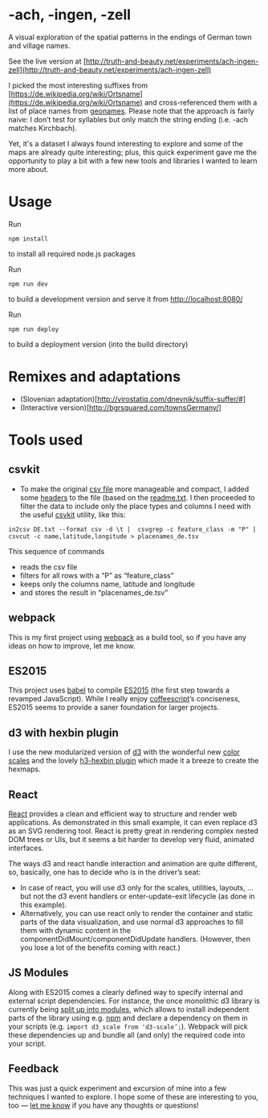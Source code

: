 # -ach, -ingen, -zell
A visual exploration of the spatial patterns in the endings of German town and village names.

See the live version at [http://truth-and-beauty.net/experiments/ach-ingen-zell](http://truth-and-beauty.net/experiments/ach-ingen-zell)

I picked the most interesting suffixes from [https://de.wikipedia.org/wiki/Ortsname](https://de.wikipedia.org/wiki/Ortsname) and cross-referenced them with a list of place names from [geonames](http://www.geonames.org/export/). Please note that the approach is fairly naive: I don’t test for syllables but only match the string ending (i.e. -ach matches Kirchbach).

Yet, it's a dataset I always found interesting to explore and some of the maps are already quite interesting; plus, this quick experiment gave me the opportunity to play a bit with a few new tools and libraries I wanted to learn more about.

# Usage
Run
```
npm install
```
to install all required node.js packages

Run
```
npm run dev
```
to build a development version and serve it from [http://localhost:8080/](http://localhost:8080/)

Run
```
npm run deploy
```
to build a deployment version (into the build directory)

# Remixes and adaptations
- (Slovenian adaptation)[http://virostatiq.com/dnevnik/suffix-suffer/#]
- (Interactive version)[http://bgrsquared.com/townsGermany/]

# Tools used

## csvkit
- To make the original [csv file](http://download.geonames.org/export/dump/) more manageable and compact, I added some [headers](https://raw.githubusercontent.com/MoritzStefaner/ach-ingen-zell/master/src/data/headers.tsv) to the file (based on the [readme.txt](http://download.geonames.org/export/dump/readme.txt). I then proceeded to filter the data to include only the place types and columns I need with the useful [csvkit](http://download.geonames.org/export/dump/readme.txt) utility, like this:

```
in2csv DE.txt --format csv -d \t |  csvgrep -c feature_class -m "P" | csvcut -c name,latitude,longitude > placenames_de.tsv
```

This sequence of commands
* reads the csv file
* filters for all rows with a “P” as “feature_class”
* keeps only the columns name, latitude and longitude
* and stores the result in “placenames_de.tsv”

## webpack
This is my first project using [webpack](http://webpack.github.io) as a build tool, so if you have any ideas on how to improve, let me know.

## ES2015
This project uses [babel](https://babeljs.io/) to compile [ES2015](https://babeljs.io/docs/learn-es2015/) (the first step towards a revamped JavaScript). While I really enjoy [coffeescript](http://coffeescript.org)’s conciseness, ES2015 seems to provide a saner foundation for larger projects.

## d3 with hexbin plugin
I use the new modularized version of [d3](http://d3js.org/) with  the wonderful new [color scales](https://www.npmjs.com/package/d3-scale#sequential-color-scales) and the lovely [h3-hexbin plugin](https://www.npmjs.com/package/d3-hexbin/) which made it a breeze to create the hexmaps.

## React
[React](https://facebook.github.io/react/) provides a clean and efficient way to structure and render web applications. As demonstrated in this small example, it can even replace d3 as an SVG rendering tool. React is pretty great in rendering complex nested DOM trees or UIs, but it seems a bit harder to develop very fluid, animated interfaces.

The ways d3 and react handle interaction and animation are quite different, so, basically, one has to decide who is in the driver’s seat:
* In case of react, you will use d3 only for the scales, utilities, layouts, … but not the d3 event handlers or enter-update-exit lifecycle   (as done in this example).
* Alternatively, you can use react only to render the container and static parts of the data visualization, and use normal d3 approaches to fill them with dynamic content in the componentDidMount/componentDidUpdate handlers.
(However, then you lose a lot of the benefits coming with react.)

## JS Modules
Along with ES2015 comes a clearly defined way to specify internal and external script dependencies. For instance, the once monolithic d3 library is currently being [split up into modules](https://github.com/mbostock/d3/issues/2461), which allows to install independent parts of the library using e.g. [npm](https://www.npmjs.com) and declare a dependency on them in your scripts (e.g. ```import d3_scale from 'd3-scale’;```). Webpack will pick these dependencies up and bundle all (and only) the required code into your script.

## Feedback
This was just a quick experiment and excursion of mine into a few techniques I wanted to explore. I hope some of these are interesting to you, too — [let me know](https://github.com/MoritzStefaner/ach-ingen-zell/issues/1) if you have any thoughts or questions!


